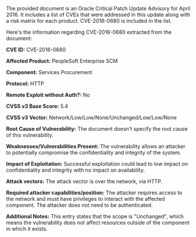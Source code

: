 The provided document is an Oracle Critical Patch Update Advisory for April 2016. It includes a list of CVEs that were addressed in this update along with a risk matrix for each product. CVE-2016-0680 is included in the list.

Here's the information regarding CVE-2016-0680 extracted from the document:

**CVE ID:** CVE-2016-0680

**Affected Product:** PeopleSoft Enterprise SCM

**Component:** Services Procurement

**Protocol:** HTTP

**Remote Exploit without Auth?:** No

**CVSS v3 Base Score:** 5.4

**CVSS v3 Vector:** Network/Low/Low/None/Unchanged/Low/Low/None

**Root Cause of Vulnerability:** The document doesn't specify the root cause of this vulnerability.

**Weaknesses/Vulnerabilities Present:** The vulnerability allows an attacker to potentially compromise the confidentiality and integrity of the system.

**Impact of Exploitation:** Successful exploitation could lead to low impact on confidentiality and integrity with no impact on availability.

**Attack vectors:** The attack vector is over the network, via HTTP.

**Required attacker capabilities/position:** The attacker requires access to the network and must have privileges to interact with the affected component. The attacker does not need to be authenticated.

**Additional Notes:** This entry states that the scope is "Unchanged", which means the vulnerability does not affect resources outside of the component in which it exists.